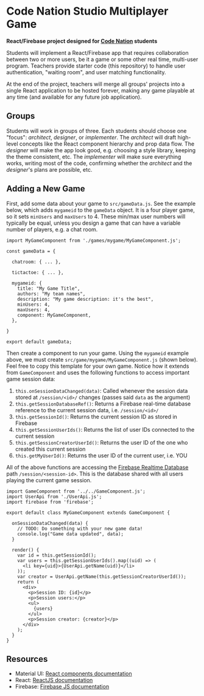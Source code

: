 # Code Nation Studio Multiplayer Game

**React/Firebase project designed for [Code Nation][code-nation] students**

Students will implement a React/Firebase app that requires collaboration
between two or more users, be it a game or some other real time, multi-user
program. Teachers provide starter code (this repository) to handle user
authentication, "waiting room", and user matching functionality.

At the end of the project, teachers will merge all groups' projects into a
single React application to be hosted forever, making any game playable at any
time (and available for any future job application).

## Groups

Students will work in groups of three. Each students should choose one "focus":
_architect_, _designer_, or _implementer_. The _architect_ will draft
high-level concepts like the React component hierarchy and prop data flow. The
_designer_ will make the app look good, e.g. choosing a style library, keeping
the theme consistent, etc. The _implementer_ will make sure everything works,
writing most of the code, confirming whether the _architect_ and the
_designer_'s plans are possible, etc.

## Adding a New Game

First, add some data about your game to `src/gameData.js`. See the example
below, which adds `mygameid` to the `gameData` object. It is a four player
game, so it sets `minUsers` and `maxUsers` to 4. These min/max user numbers
will typically be equal, unless you design a game that can have a variable
number of players, e.g. a chat room.

```
import MyGameComponent from './games/mygame/MyGameComponent.js';

const gameData = {

  chatroom: { ... },

  tictactoe: { ... },

  mygameid: {
    title: "My Game Title",
    authors: "My team names",
    description: "My game description: it's the best",
    minUsers: 4,
    maxUsers: 4,
    component: MyGameComponent,
  },

}

export default gameData;
```

Then create a component to run your game. Using the `mygameid` example above,
we must create `src/game/mygame/MyGameComponent.js` (shown below). Feel free to
copy this template for your own game. Notice how it extends from
`GameComponent` and uses the following functions to access important game
session data:

1. `this.onSessionDataChanged(data)`: Called whenever the session data stored
   at `/session/<id>/` changes (passes said `data` as the argument)
1. `this.getSessionDatabaseRef()`: Returns a Firebase real-time database
   reference to the current session data, i.e. `/session/<id>/`
1. `this.getSessionId()`: Returns the current session ID as stored in
   Firebase
1. `this.getSessionUserIds()`: Returns the list of user IDs connected to the
   current session
1. `this.getSessionCreatorUserId()`: Returns the user ID of the one who
   created this current session
1. `this.getMyUserId()`: Returns the user ID of the current user, i.e. YOU

All of the above functions are accessing the [Firebase Realtime
Database][firebase-db] path `/session/<session-id>`. This is the database
shared with all users playing the current game session.

```
import GameComponent from '../../GameComponent.js';
import UserApi from './UserApi.js';
import firebase from 'firebase';

export default class MyGameComponent extends GameComponent {

  onSessionDataChanged(data) {
    // TODO: Do something with your new game data!
    console.log("Game data updated", data);
  }

  render() {
    var id = this.getSessionId();
    var users = this.getSessionUserIds().map((uid) => (
      <li key={uid}>{UserApi.getName(uid)}</li>
    ));
    var creator = UserApi.getName(this.getSessionCreatorUserId());
    return (
      <div>
        <p>Session ID: {id}</p>
        <p>Session users:</p>
        <ul>
          {users}
        </ul>
        <p>Session creator: {creator}</p>
      </div>
    );
  }
}
```

## Resources

- Material UI: [React components documentation][material-ui]
- React: [ReactJS documentation][reactjs]
- Firebase: [Firebase JS documentation][firebase-js]

[code-nation]: https://codenation.org
[firebase-db]: https://firebase.google.com/docs/database/web/read-and-write
[firebase-js]: https://firebase.google.com/docs/reference/js/
[material-ui]: https://www.material-ui.com/#/components/app-bar
[reactjs]: https://reactjs.org/docs/hello-world.html
